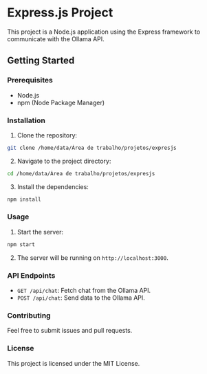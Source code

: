 # Express.js Project

This project is a Node.js application using the Express framework to communicate with the Ollama API.

## Getting Started

### Prerequisites

- Node.js
- npm (Node Package Manager)

### Installation

1. Clone the repository:
  ```sh
  git clone /home/data/Área de trabalho/projetos/expresjs
  ```
2. Navigate to the project directory:
  ```sh
  cd /home/data/Área de trabalho/projetos/expresjs
  ```
3. Install the dependencies:
  ```sh
  npm install
  ```

### Usage

1. Start the server:
  ```sh
  npm start
  ```
2. The server will be running on `http://localhost:3000`.

### API Endpoints

- `GET /api/chat`: Fetch chat from the Ollama API.
- `POST /api/chat`: Send data to the Ollama API.

### Contributing

Feel free to submit issues and pull requests.

### License

This project is licensed under the MIT License.


